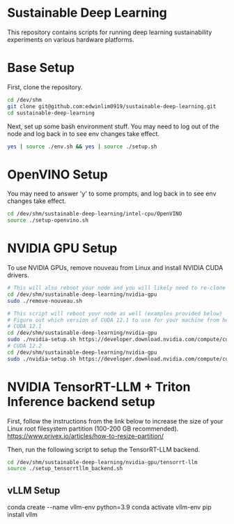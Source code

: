 # Sustainable Deep Learning
This repository contains scripts for running deep learning sustainability experiments on various hardware platforms.

# Base Setup
First, clone the repository.
```bash
cd /dev/shm
git clone git@github.com:edwinlim0919/sustainable-deep-learning.git
cd sustainable-deep-learning
```

Next, set up some bash environment stuff.
You may need to log out of the node and log back in to see env changes take effect.
```bash
yes | source ./env.sh && yes | source ./setup.sh
```

# OpenVINO Setup
You may need to answer 'y' to some prompts, and log back in to see env changes take effect.
```bash
cd /dev/shm/sustainable-deep-learning/intel-cpu/OpenVINO
source ./setup-openvino.sh
```

# NVIDIA GPU Setup
To use NVIDIA GPUs, remove nouveau from Linux and install NVIDIA CUDA drivers.
```bash
# This will also reboot your node and you will likely need to re-clone this repo in /dev/shm
cd /dev/shm/sustainable-deep-learning/nvidia-gpu
sudo ./remove-nouveau.sh

# This script will reboot your node as well (examples provided below)
# Figure out which version of CUDA 12.1 to use for your machine from here: https://developer.nvidia.com/cuda-12-1-0-download-archive
# CUDA 12.1
cd /dev/shm/sustainable-deep-learning/nvidia-gpu
sudo ./nvidia-setup.sh https://developer.download.nvidia.com/compute/cuda/12.1.0/local_installers/cuda_12.1.0_530.30.02_linux.run cuda_12.1.0_530.30.02_linux.run
# CUDA 12.2
cd /dev/shm/sustainable-deep-learning/nvidia-gpu
sudo ./nvidia-setup.sh https://developer.download.nvidia.com/compute/cuda/12.2.0/local_installers/cuda_12.2.0_535.54.03_linux.run cuda_12.2.0_535.54.03_linux.run
```

# NVIDIA TensorRT-LLM + Triton Inference backend setup
First, follow the instructions from the link below to increase the size of your Linux root filesystem partition (100-200 GB recommended).
https://www.privex.io/articles/how-to-resize-partition/

Then, run the following script to setup the TensorRT-LLM backend.
```bash
cd /dev/shm/sustainable-deep-learning/nvidia-gpu/tensorrt-llm
source ./setup_tensorrtllm_backend.sh
```

## vLLM Setup
conda create --name  vllm-env python=3.9
conda activate vllm-env
pip install vllm
